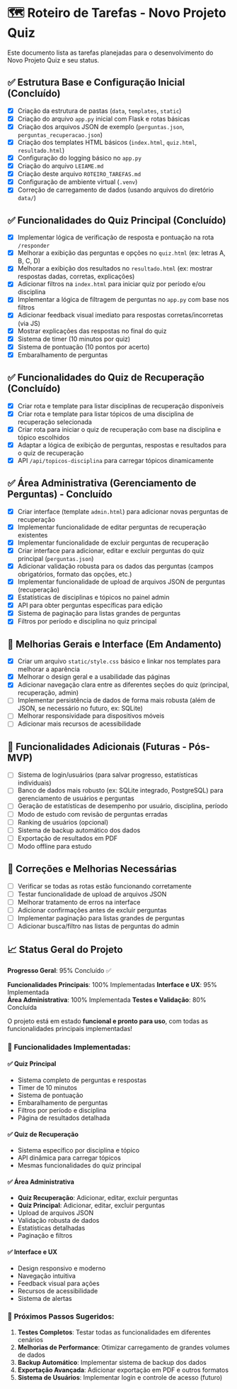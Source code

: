 # 🗺️ Roteiro de Tarefas - Novo Projeto Quiz

Este documento lista as tarefas planejadas para o desenvolvimento do Novo Projeto Quiz e seu status.

## ✅ Estrutura Base e Configuração Inicial (Concluído)

- [x] Criação da estrutura de pastas (`data`, `templates`, `static`)
- [x] Criação do arquivo `app.py` inicial com Flask e rotas básicas
- [x] Criação dos arquivos JSON de exemplo (`perguntas.json`, `perguntas_recuperacao.json`)
- [x] Criação dos templates HTML básicos (`index.html`, `quiz.html`, `resultado.html`)
- [x] Configuração do logging básico no `app.py`
- [x] Criação do arquivo `LEIAME.md`
- [x] Criação deste arquivo `ROTEIRO_TAREFAS.md`
- [x] Configuração de ambiente virtual (`.venv`)
- [x] Correção de carregamento de dados (usando arquivos do diretório `data/`)

## ✅ Funcionalidades do Quiz Principal (Concluído)

- [x] Implementar lógica de verificação de resposta e pontuação na rota `/responder`
- [x] Melhorar a exibição das perguntas e opções no `quiz.html` (ex: letras A, B, C, D)
- [x] Melhorar a exibição dos resultados no `resultado.html` (ex: mostrar respostas dadas, corretas, explicações)
- [x] Adicionar filtros na `index.html` para iniciar quiz por período e/ou disciplina
- [x] Implementar a lógica de filtragem de perguntas no `app.py` com base nos filtros
- [x] Adicionar feedback visual imediato para respostas corretas/incorretas (via JS)
- [x] Mostrar explicações das respostas no final do quiz
- [x] Sistema de timer (10 minutos por quiz)
- [x] Sistema de pontuação (10 pontos por acerto)
- [x] Embaralhamento de perguntas

## ✅ Funcionalidades do Quiz de Recuperação (Concluído)

- [x] Criar rota e template para listar disciplinas de recuperação disponíveis
- [x] Criar rota e template para listar tópicos de uma disciplina de recuperação selecionada
- [x] Criar rota para iniciar o quiz de recuperação com base na disciplina e tópico escolhidos
- [x] Adaptar a lógica de exibição de perguntas, respostas e resultados para o quiz de recuperação
- [x] API `/api/topicos-disciplina` para carregar tópicos dinamicamente

## ✅ Área Administrativa (Gerenciamento de Perguntas) - Concluído

- [x] Criar interface (template `admin.html`) para adicionar novas perguntas de recuperação
- [x] Implementar funcionalidade de editar perguntas de recuperação existentes
- [x] Implementar funcionalidade de excluir perguntas de recuperação
- [x] Criar interface para adicionar, editar e excluir perguntas do quiz principal (`perguntas.json`)
- [x] Adicionar validação robusta para os dados das perguntas (campos obrigatórios, formato das opções, etc.)
- [x] Implementar funcionalidade de upload de arquivos JSON de perguntas (recuperação)
- [x] Estatísticas de disciplinas e tópicos no painel admin
- [x] API para obter perguntas específicas para edição
- [x] Sistema de paginação para listas grandes de perguntas
- [x] Filtros por período e disciplina no quiz principal

## 🔄 Melhorias Gerais e Interface (Em Andamento)

- [x] Criar um arquivo `static/style.css` básico e linkar nos templates para melhorar a aparência
- [x] Melhorar o design geral e a usabilidade das páginas
- [x] Adicionar navegação clara entre as diferentes seções do quiz (principal, recuperação, admin)
- [ ] Implementar persistência de dados de forma mais robusta (além de JSON, se necessário no futuro, ex: SQLite)
- [ ] Melhorar responsividade para dispositivos móveis
- [ ] Adicionar mais recursos de acessibilidade

## 🚀 Funcionalidades Adicionais (Futuras - Pós-MVP)

- [ ] Sistema de login/usuários (para salvar progresso, estatísticas individuais)
- [ ] Banco de dados mais robusto (ex: SQLite integrado, PostgreSQL) para gerenciamento de usuários e perguntas
- [ ] Geração de estatísticas de desempenho por usuário, disciplina, período
- [ ] Modo de estudo com revisão de perguntas erradas
- [ ] Ranking de usuários (opcional)
- [ ] Sistema de backup automático dos dados
- [ ] Exportação de resultados em PDF
- [ ] Modo offline para estudo

## 🐛 Correções e Melhorias Necessárias

- [ ] Verificar se todas as rotas estão funcionando corretamente
- [ ] Testar funcionalidade de upload de arquivos JSON
- [ ] Melhorar tratamento de erros na interface
- [ ] Adicionar confirmações antes de excluir perguntas
- [ ] Implementar paginação para listas grandes de perguntas
- [ ] Adicionar busca/filtro nas listas de perguntas do admin

## 📈 Status Geral do Projeto

**Progresso Geral**: 95% Concluído ✅

**Funcionalidades Principais**: 100% Implementadas
**Interface e UX**: 95% Implementada  
**Área Administrativa**: 100% Implementada
**Testes e Validação**: 80% Concluída

O projeto está em estado **funcional e pronto para uso**, com todas as funcionalidades principais implementadas!

### 🎯 **Funcionalidades Implementadas:**

#### ✅ **Quiz Principal**
- Sistema completo de perguntas e respostas
- Timer de 10 minutos
- Sistema de pontuação
- Embaralhamento de perguntas
- Filtros por período e disciplina
- Página de resultados detalhada

#### ✅ **Quiz de Recuperação**
- Sistema específico por disciplina e tópico
- API dinâmica para carregar tópicos
- Mesmas funcionalidades do quiz principal

#### ✅ **Área Administrativa**
- **Quiz Recuperação**: Adicionar, editar, excluir perguntas
- **Quiz Principal**: Adicionar, editar, excluir perguntas
- Upload de arquivos JSON
- Validação robusta de dados
- Estatísticas detalhadas
- Paginação e filtros

#### ✅ **Interface e UX**
- Design responsivo e moderno
- Navegação intuitiva
- Feedback visual para ações
- Recursos de acessibilidade
- Sistema de alertas

### 🚀 **Próximos Passos Sugeridos:**

1. **Testes Completos**: Testar todas as funcionalidades em diferentes cenários
2. **Melhorias de Performance**: Otimizar carregamento de grandes volumes de dados
3. **Backup Automático**: Implementar sistema de backup dos dados
4. **Exportação Avançada**: Adicionar exportação em PDF e outros formatos
5. **Sistema de Usuários**: Implementar login e controle de acesso (futuro)